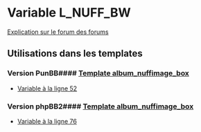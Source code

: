 # Variable L_NUFF_BW
[Explication sur le forum des forums](http://forum.forumactif.com/t294113-listing-des-variables#L_NUFF_BW)
## Utilisations dans les templates
### Version PunBB#### [Template album_nuffimage_box](punbb/album_nuffimage_box.md)
* [Variable à la ligne 52](../punbb/album_nuffimage_box.tpl#L52)
### Version phpBB2#### [Template album_nuffimage_box](subsilver/album_nuffimage_box.md)
* [Variable à la ligne 76](../subsilver/album_nuffimage_box.tpl#L76)